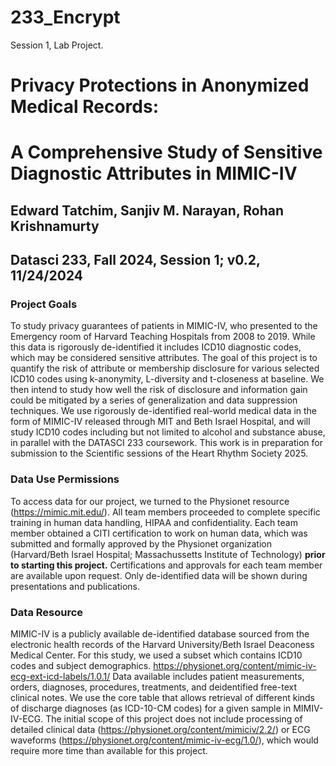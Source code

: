 # 233_Encrypt
Session 1, Lab Project.  
# Privacy Protections in Anonymized Medical Records: 
# A Comprehensive Study of Sensitive Diagnostic Attributes in MIMIC-IV

## Edward Tatchim, Sanjiv M. Narayan, Rohan Krishnamurty
## Datasci 233, Fall 2024, Session 1; v0.2, 11/24/2024

### Project Goals
To study privacy guarantees of patients in MIMIC-IV, who presented to the Emergency room of Harvard Teaching Hospitals from 2008 to 2019. While this data is rigorously de-identified it includes ICD10 diagnostic codes, which may be considered sensitive attributes. The goal of this project is to quantify the risk of attribute or membership disclosure for various selected ICD10 codes using k-anonymity, L-diversity and t-closeness at baseline. We then intend to study how well the risk of disclosure and information gain could be mitigated by a series of generalization and data suppression techniques. We use rigorously de-identified real-world medical data in the form of MIMIC-IV released through MIT and Beth Israel Hospital, and will study ICD10 codes including but not limited to alcohol and substance abuse, in parallel with the DATASCI 233 coursework. This work is in preparation for submission to the Scientific sessions of the Heart Rhythm Society 2025.

### Data Use Permissions
To access data for our project, we turned to the Physionet resource (https://mimic.mit.edu/). All team members proceeded to complete specific training in human data handling, HIPAA and confidentiality. Each team member obtained a CITI certification to work on human data, which was submitted and formally approved by the Physionet organization (Harvard/Beth Israel Hospital; Massachussetts Institute of Technology) **prior to starting this project.** Certifications and approvals for each team member are available upon request. Only de-identified data will be shown during presentations and publications.

### Data Resource
MIMIC-IV is a publicly available de-identified database sourced from the electronic health records of the Harvard University/Beth Israel Deaconess Medical Center. For this study, we used a subset which contains ICD10 codes and subject demographics. 
https://physionet.org/content/mimic-iv-ecg-ext-icd-labels/1.0.1/ Data available includes patient measurements, orders, diagnoses, procedures, treatments, and deidentified free-text clinical notes.  We use the core table that allows retrieval of different kinds of discharge diagnoses (as ICD-10-CM codes) for a given sample in MIMIV-IV-ECG. The initial scope of this project does not include processing of detailed clinical data (https://physionet.org/content/mimiciv/2.2/) or ECG waveforms (https://physionet.org/content/mimic-iv-ecg/1.0/), which would require more time than available for this project. 
